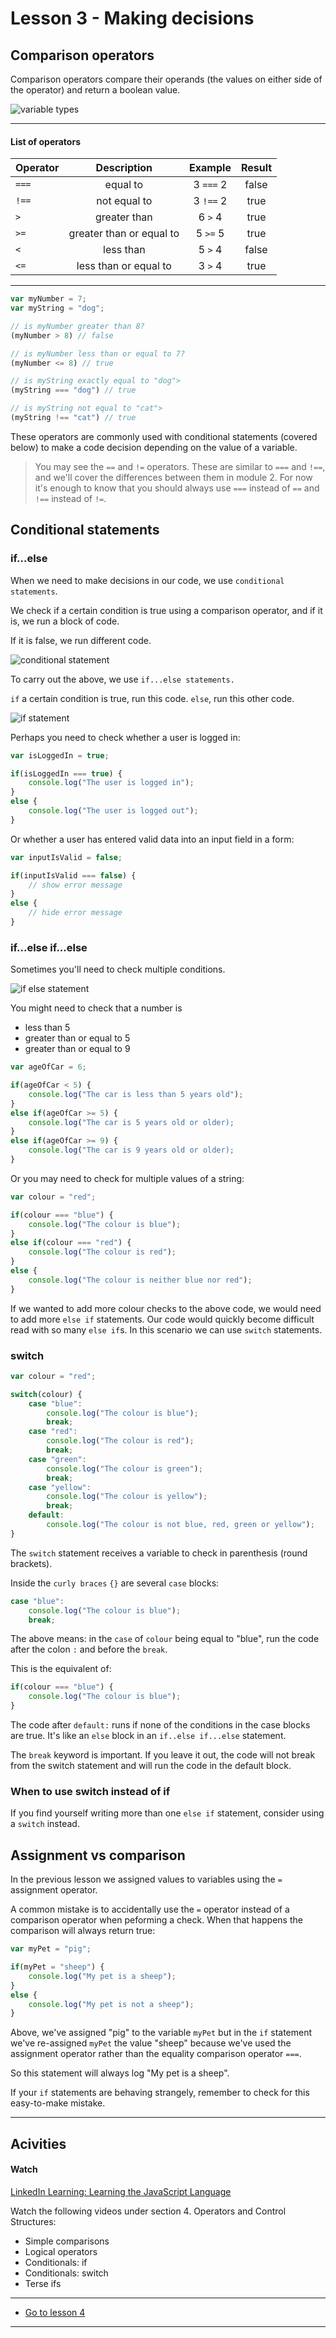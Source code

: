 # Lesson 3 - Making decisions


## Comparison operators

Comparison operators compare their operands (the values on either side of the operator) and return a boolean value.

<img src="/images/operator.png" alt="variable types" style="max-width: 316px"/>

---

#### List of operators

| Operator      | Description               | Example  | Result 
| ------------- |:----------------------:   | :-----:  |  :---:
| `===`           | equal to                  | 3 `===` 2  |  false 
| `!==`           | not equal to              | 3 `!==` 2  |  true  
| `>`             | greater than              | 6 `>` 4    |  true  
| `>=`            | greater than or equal to  | 5 `>=` 5   |  true
| `<`             | less than                 | 5 `>` 4    |  false
| `<=`            | less than or equal to     | 3 `>` 4    |  true


---

```js
var myNumber = 7;
var myString = "dog";

// is myNumber greater than 8?
(myNumber > 8) // false

// is myNumber less than or equal to 7?
(myNumber <= 8) // true

// is myString exactly equal to "dog">
(myString === "dog") // true

// is myString not equal to "cat">
(myString !== "cat") // true

```

These operators are commonly used with conditional statements (covered below) to make a code decision depending on the value of a variable.

>You may see the `==` and `!=` operators. These are similar to `===` and `!==`, and we'll cover the differences between them in module 2. For now it's enough to know that you should always use `===` instead of `==` and `!==` instead of `!=`.

## Conditional statements

### if...else

When we need to make decisions in our code, we use `conditional statements`.

We check if a certain condition is true using a comparison operator, and if it is, we run a block of code.

If it is false, we run different code.

<img src="/images/conditional-statement.png" alt="conditional statement" style="max-width: 600px"/>

To carry out the above, we use `if...else statements.`

`if` a certain condition is true, run this code.
`else`, run this other code.

<img src="/images/if-statement.png" alt="if statement" style="max-width: 450px"/>

Perhaps you need to check whether a user is logged in:

```js
var isLoggedIn = true;

if(isLoggedIn === true) {
    console.log("The user is logged in");
}
else {
    console.log("The user is logged out");
}
```

Or whether a user has entered valid data into an input field in a form:

```js
var inputIsValid = false;

if(inputIsValid === false) {
    // show error message
}
else {
    // hide error message
}
```

###  if...else if...else

Sometimes you'll need to check multiple conditions.

<img src="/images/if-else.png" alt="if else statement" style="max-width: 450px"/>

You might need to check that a number is
- less than 5
- greater than or equal to 5
- greater than or equal to 9

```js
var ageOfCar = 6;

if(ageOfCar < 5) {
    console.log("The car is less than 5 years old");
}
else if(ageOfCar >= 5) {
    console.log("The car is 5 years old or older);
}
else if(ageOfCar >= 9) {
    console.log("The car is 9 years old or older);
}
```

Or you may need to check for multiple values of a string:

```js
var colour = "red";

if(colour === "blue") {
    console.log("The colour is blue");
}
else if(colour === "red") {
    console.log("The colour is red");
}
else {
    console.log("The colour is neither blue nor red");
}
```

If we wanted to add more colour checks to the above code, we would need to add more `else if` statements. Our code would quickly become difficult read with so many `else if`s. In this scenario we can use `switch` statements.

### switch 

<!-- <img src="/images/switch.png" alt="switch statement" style="max-width: 450px"/> -->

```js
var colour = "red";

switch(colour) {
    case "blue":
        console.log("The colour is blue");
        break;
    case "red":
        console.log("The colour is red");
        break;
    case "green":
        console.log("The colour is green");
        break;
    case "yellow":
        console.log("The colour is yellow");
        break;
    default:
        console.log("The colour is not blue, red, green or yellow");
}

```

The `switch` statement receives a variable to check in parenthesis (round brackets). 

Inside the `curly braces` `{}` are several `case` blocks:

```js
case "blue":
    console.log("The colour is blue");
    break;
```

The above means: in the `case` of `colour` being equal to "blue", run the code after the colon `:` and before the `break`.

This is the equivalent of:

```js
if(colour === "blue") {
    console.log("The colour is blue");
}
```

The code after `default:` runs if none of the conditions in the case blocks are true. It's like an `else` block in an `if..else if...else` statement.

The `break` keyword is important. If you leave it out, the code will not break from the switch statement and will run the code in the default block.


### When to use switch instead of if

If you find yourself writing more than one `else if` statement, consider using a `switch` instead.


## Assignment vs comparison 

In the previous lesson we assigned values to variables using the `=` assignment operator.

A common mistake is to accidentally use the `=` operator instead of a comparison operator when peforming a check. When that happens the comparison will always return true:

```js
var myPet = "pig";

if(myPet = "sheep") {
    console.log("My pet is a sheep");
}
else {
    console.log("My pet is not a sheep");
}
```

Above, we've assigned "pig" to the variable `myPet` but in the `if` statement we've re-assigned `myPet` the value "sheep" because we've used the assignment operator rather than the equality comparison operator `===`.

So this statement will always log "My pet is a sheep". 

If your `if` statements are behaving strangely, remember to check for this easy-to-make mistake.

---

## Acivities

#### Watch

[LinkedIn Learning: Learning the JavaScript Language](https://www.linkedin.com/learning/learning-the-javascript-language-2/)

Watch the following videos under section 4. Operators and Control Structures:

- Simple comparisons
- Logical operators
- Conditionals: if
- Conditionals: switch
- Terse ifs

---
- [Go to lesson 4](4) 
---